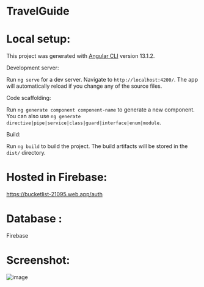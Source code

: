 # TravelGuide
# Local setup:

This project was generated with [Angular CLI](https://github.com/angular/angular-cli) version 13.1.2.

Development server:

Run `ng serve` for a dev server. Navigate to `http://localhost:4200/`. The app will automatically reload if you change any of the source files.

Code scaffolding:

Run `ng generate component component-name` to generate a new component. You can also use `ng generate directive|pipe|service|class|guard|interface|enum|module`.

Build:

Run `ng build` to build the project. The build artifacts will be stored in the `dist/` directory.

# Hosted in Firebase: 
https://bucketlist-21095.web.app/auth
# Database : 
Firebase

# Screenshot:
![image](https://user-images.githubusercontent.com/31684198/149663129-a4e81a0a-d800-4da4-abaa-7d1ed11e8ca2.png)


